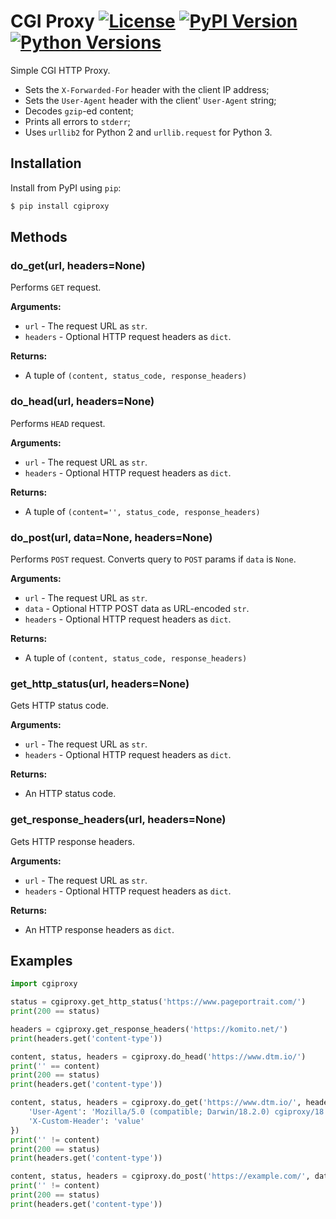# CGI Proxy [![License](http://img.shields.io/:license-apache-blue.svg)](http://www.apache.org/licenses/LICENSE-2.0.html) [![PyPI Version](https://img.shields.io/pypi/v/cgiproxy.svg)](https://pypi.org/project/cgiproxy/) [![Python Versions](https://img.shields.io/pypi/pyversions/cgiproxy.svg)](https://pypi.org/project/cgiproxy/)

Simple CGI HTTP Proxy.
* Sets the `X-Forwarded-For` header with the client IP address;
* Sets the `User-Agent` header with the client' `User-Agent` string;
* Decodes `gzip`-ed content;
* Prints all errors to `stderr`;
* Uses `urllib2` for Python 2 and `urllib.request` for Python 3.

## Installation

Install from PyPI using `pip`:

```bash
$ pip install cgiproxy
```


## Methods

### do_get(url, headers=None)
Performs `GET` request.

**Arguments:**
* `url` - The request URL as `str`.
* `headers` - Optional HTTP request headers as `dict`.

**Returns:**
* A tuple of `(content, status_code, response_headers)`


### do_head(url, headers=None)
Performs `HEAD` request.

**Arguments:**
* `url` - The request URL as `str`.
* `headers` - Optional HTTP request headers as `dict`.

**Returns:**
* A tuple of `(content='', status_code, response_headers)`


### do_post(url, data=None, headers=None)
Performs `POST` request. Converts query to `POST` params if `data` is `None`.

**Arguments:**
* `url` - The request URL as `str`.
* `data` - Optional HTTP POST data as URL-encoded `str`.
* `headers` - Optional HTTP request headers as `dict`.

**Returns:**
* A tuple of `(content, status_code, response_headers)`


### get_http_status(url, headers=None)
Gets HTTP status code.

**Arguments:**
* `url` - The request URL as `str`.
* `headers` - Optional HTTP request headers as `dict`.

**Returns:**
* An HTTP status code.


### get_response_headers(url, headers=None)
Gets HTTP response headers.

**Arguments:**
* `url` - The request URL as `str`.
* `headers` - Optional HTTP request headers as `dict`.

**Returns:**
* An HTTP response headers as `dict`.


## Examples

```python
import cgiproxy

status = cgiproxy.get_http_status('https://www.pageportrait.com/')
print(200 == status)

headers = cgiproxy.get_response_headers('https://komito.net/')
print(headers.get('content-type'))

content, status, headers = cgiproxy.do_head('https://www.dtm.io/')
print('' == content)
print(200 == status)
print(headers.get('content-type'))

content, status, headers = cgiproxy.do_get('https://www.dtm.io/', headers={
    'User-Agent': 'Mozilla/5.0 (compatible; Darwin/18.2.0) cgiproxy/18.12',
    'X-Custom-Header': 'value'
})
print('' != content)
print(200 == status)
print(headers.get('content-type'))

content, status, headers = cgiproxy.do_post('https://example.com/', data='aaa%3Dbbb%26ccc%3Dddd')
print('' != content)
print(200 == status)
print(headers.get('content-type'))
```
